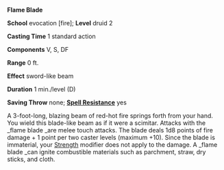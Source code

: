  **Flame Blade**

**School** evocation [fire]; **Level** druid 2

**Casting Time** 1 standard action

**Components** V, S, DF

**Range** 0 ft.

**Effect** sword-like beam

**Duration** 1 min./level (D)

**Saving Throw** none; **[Spell Resistance](../glossary#_spell-resistance)** yes

A 3-foot-long, blazing beam of red-hot fire springs forth from your hand. You wield this blade-like beam as if it were a scimitar. Attacks with the _flame blade _are melee touch attacks. The blade deals 1d8 points of fire damage + 1 point per two caster levels (maximum +10). Since the blade is immaterial, your [Strength](../gettingStarted#_strength) modifier does not apply to the damage. A _flame blade _can ignite combustible materials such as parchment, straw, dry sticks, and cloth.

